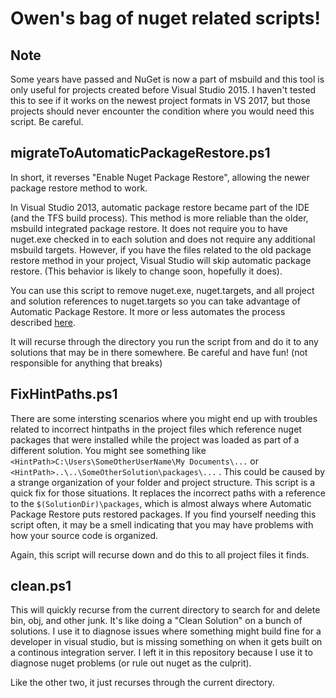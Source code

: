 # Owen's bag of nuget related scripts!

## Note

Some years have passed and NuGet is now a part of msbuild and this tool is only useful for projects created before Visual Studio 2015. I haven't tested this to see if it works on the newest project formats in VS 2017, but those projects should never encounter the condition where you would need this script. Be careful. 

## migrateToAutomaticPackageRestore.ps1

In short, it reverses "Enable Nuget Package Restore", allowing the newer package restore method to work. 

In Visual Studio 2013, automatic package restore became part of the IDE (and the TFS build process). This method is more reliable than the older, msbuild integrated package restore. It does not require you to have nuget.exe checked in to each solution and does not require any additional msbuild targets. However, if you have the files related to the old package restore method in your project, Visual Studio will skip automatic package restore. (This behavior is likely to change soon, hopefully it does).

You can use this script to remove nuget.exe, nuget.targets, and all project and solution references to nuget.targets so you can take advantage of Automatic Package Restore. It more or less automates the process described [here](http://docs.nuget.org/docs/workflows/migrating-to-automatic-package-restore).

It will recurse through the directory you run the script from and do it to any solutions that may be in there somewhere. Be careful and have fun! (not responsible for anything that breaks)

## FixHintPaths.ps1

There are some intersting scenarios where you might end up with troubles related to incorrect hintpaths in the project files which reference nuget packages that were installed while the project was loaded as part of a different solution. You might see something like `<HintPath>C:\Users\SomeOtherUserName\My Documents\...` or `<HintPath>..\..\SomeOtherSolution\packages\...` . This could be caused by a strange organization of your folder and project structure.  This script is a quick fix for those situations. It replaces the incorrect paths with a reference to the `$(SolutionDir)\packages`, which is almost always where Automatic Package Restore puts restored packages. If you find yourself needing this script often, it may be a smell indicating that you may have problems with how your source code is organized. 

Again, this script will recurse down and do this to all project files it finds.

## clean.ps1

This will quickly recurse from the current directory to search for and delete bin, obj, and other junk. It's like doing a "Clean Solution" on a bunch of solutions. I use it to diagnose issues where something might build fine for a developer in visual studio, but is missing something on when it gets built on a continous integration server. I left it in this repository because I use it to diagnose nuget problems (or rule out nuget as the culprit).

Like the other two, it just recurses through the current directory.
